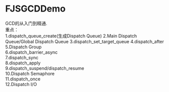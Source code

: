 # FJSGCDDemo
GCD的从入门到精通.    
重点：  
1.dispatch_queue_create(生成Dispatch Queue) 
2.Main Dispatch Queue/Global Dispatch Queue 
3.dispatch_set_target_queue 
4.dispatch_after    
5.Dispatch Group    
6.dispatch_barrier_async    
7.dispatch_sync      
8.dispatch_apply       
9.dispatch_suspend/dispatch_resume  
10.Dispatch Semaphore   
11.dispatch_once    
12.Dispatch I/O 
